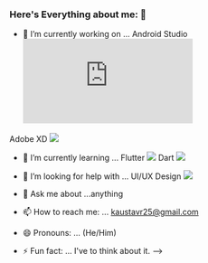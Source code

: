 ### Here's Everything about me: 👋


- 🔭 I’m currently working on ... 
Android Studio ![](https://www.androidpolice.com/wp-content/themes/ap2/ap_resize/ap_resize.php?src=https%3A%2F%2Fwww.androidpolice.com%2Fwp-content%2Fuploads%2F2020%2F10%2F10%2Fandroid-studio-logo-hero_ITvLb9SXwyXu.png&w=728)

Adobe XD ![](https://cms-assets.tutsplus.com/uploads/users/16/courses/1316/preview_image/beginner-to-advanced-with-adobe-xd-auto-animate-400x277.png)
- 🌱 I’m currently learning ...
Flutter ![](https://plugins.jetbrains.com/files/13666/100004/icon/pluginIcon.png)
Dart ![](https://banner2.cleanpng.com/20180728/rrq/kisspng-dart-logo-programming-language-computer-programmin-python-stickers-5b5cab4fa0e594.4252391015327998236591.jpg)

- 🤔 I’m looking for help with ... 
UI/UX Design ![](https://minervainfotech.com/blog/wp-content/uploads/2019/09/Untitled-6-1920x1280.jpg)
- 💬 Ask me about ...anything
- 📫 How to reach me: ... kaustavr25@gmail.com
- 😄 Pronouns: ... (He/Him)
- ⚡ Fun fact: ... I've to think about it. 
-->

